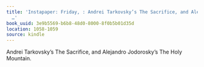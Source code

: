 ```yaml
---
title: 'Instapaper: Friday, : Andrei Tarkovsky’s The Sacrifice, and Alejandro Jodorosky’s
  …'
book_uuid: 3e9b5569-b6b8-48d0-8000-8f0b5b01d35d
location: 1058-1059
source: kindle
---
```


Andrei Tarkovsky’s The Sacrifice, and Alejandro Jodorosky’s The Holy Mountain.